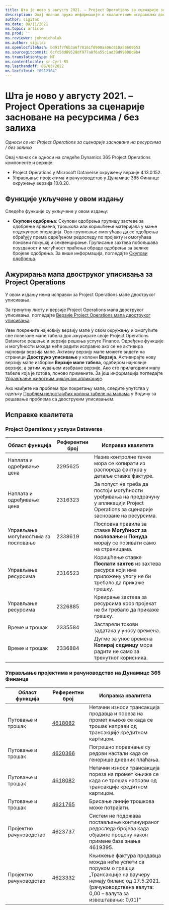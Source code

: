 ```yaml
---
title: Шта је ново у августу 2021. – Project Operations за сценарије засноване на ресурсима / без залиха
description: Овај чланак пружа информације о квалитетним исправкама доступним у августу 2021.
author: sigitac
ms.date: 08/11/2021
ms.topic: article
ms.prod: ''
ms.reviewer: johnmichalak
ms.author: sigitac
ms.openlocfilehash: bd91f7f6b3a6f78161f8900aa06c810a58609b53
ms.sourcegitcommit: 6cfc50d89528df977a8f6a55c1ad39d99800d9b4
ms.translationtype: MT
ms.contentlocale: sr-Cyrl-RS
ms.lasthandoff: 06/03/2022
ms.locfileid: "8912304"
---
```

# <a name="whats-new-august-2021---project-operations-for-resourcenon-stocked-based-scenarios"></a>Шта је ново у августу 2021. – Project Operations за сценарије засноване на ресурсима / без залиха

*Односи се на: Project Operations за сценарије засноване на ресурсима / без залиха*

Овај чланак се односи на следеће Dynamics 365 Project Operations компоненте и верзије:

   - Project Operations у Microsoft Dataverse окружењу верзије 4.13.0.152.
   - Управљање пројектима и рачуноводство у Дyнамицс 365 Финанце окружењу верзија 10.0.20.

## <a name="features-included-in-this-release"></a>Функције укључене у овом издању

Следеће функције су укључене у овом издању:

- **Скупови одобрења**: Скупови одобрења групишу захтеве за одобрење времена, трошкова или коришћење материјала у мање подскупове операција. Ово груписање омогућава да се одобрења обрађују према одређеном редоследу по пројекту и омогућава поновни покушај и секвенцирање. Груписање захтева побољшава поузданост и могућност праћења обраде одобрења за велике бројеве одобрења. За више информација, погледајте [Скупови одобрења](../approvals/approval-sets.md).

## <a name="project-operations-dual-write-maps-updates"></a>Ажурирања мапа двоструког уписивања за Project Operations

У овом издању нема исправки за Project Operations мапе двоструког уписивања.

За тренутну листу и верзије Project Operations мапа двоструког уписивања, погледајте [Верзије Project Operations мапа двоструког уписивања](../environment/resource-dual-write-maps.md).

Увек покрените најновију верзију мапе у свом окружењу и омогућите све повезане мапе табела док ажурирате своје Project Operations Dataverse решење и верзија решења услуге Finance. Одређене функције и могућности можда неће радити исправно ако се не активира најновија верзија мапе. Активну верзију мапе можете видети на страници **Двоструко уписивање** у колони **Верзија**. Активирајте нову верзију мапе избором **Верзије мапе табела**, одабиром најновије верзије, а затим чувањем изабране верзије. Ако сте прилагодили мапу табеле која је готова, поново примените. За још информација погледајте [Управљање животним циклусом апликације](/dynamics365/fin-ops-core/dev-itpro/data-entities/dual-write/app-lifecycle-management).

Ако наиђете на проблем при покретању мапе, следите упутства у одељку [Проблем недостајућих колона табеле на мапама](/dynamics365/fin-ops-core/dev-itpro/data-entities/dual-write/dual-write-troubleshooting-finops-upgrades#missing-table-columns-issue-on-maps) у Водичу за решавање проблема са двоструким уписивањем.

## <a name="quality-updates"></a>Исправке квалитета

### <a name="project-operations-on-dataverse"></a>Project Operations у услузи Dataverse

| **Област функција** | **Референтни број** | **Исправка квалитета** |
| --- | --- | --- |
| Наплата и одређивање цена | 2295625 | Назив контролне тачке мора се копирати из распореда фактура у детаље ставке фактуре. |
| Наплата и одређивање цена | 2316323 | За попуст не треба да постоји могућности уређивања на предрачуну у апликацији Project Operations за сценарије засноване на ресурсима. |
| Управљање могућностима за пословање | 2338619 | Пословна правила за ставке **Могућност за пословање** и **Понуда** морају се позивати само на страницама. |
| Управљање ресурсима | 2316523 | Коришћење ставке **Послати захтев** из захтева ресурса који има приложену улогу не би требало да прикаже грешку. |
| Управљање ресурсима | 2326885 | Креирање захтева за ресурсима кроз пројекат не би требало да прикаже грешку. |
| Време и трошак | 2335584 | Застарели токови задатака у уносу времена. |
| Време и трошак | 2336884 | Дугме за унос времена **Копирај седмицу** мора радити не само за тренутног корисника. |


### <a name="project-management-and-accounting-on-dynamics-365-finance"></a>Управљање пројектима и рачуноводство на Дyнамицс 365 Финанце

| Област функција | Референтни број | Исправка квалитета |
| --- | --- | --- |
| Путовање и трошак | [4618082](https://fix.lcs.dynamics.com/Issue/Details?kb=4618082&amp;bugId=583101&amp;dbType=3&amp;qc=9c85ac8ca1e5e9cd07fac9e9aa2cb0914724e28b86ad3339dacf7741f554c605) | Нетачни износи трансакција продавца и пореза на промет књиже се када се трошак направи од трансакције кредитном картицом. |
| Путовање и трошак | [4620366](https://fix.lcs.dynamics.com/Issue/Details?kb=4620366&amp;bugId=579485&amp;dbType=3&amp;qc=e864789bd95505ea624c537d585bf113c2de60b97c88439d44693dbd85aa8e92) | Погрешно поравнање су редови настали када се генерише дневник плаћања. |
| Путовање и трошак | [4618082](https://fix.lcs.dynamics.com/Issue/Details?kb=4618082&amp;bugId=583101&amp;dbType=3&amp;qc=9c85ac8ca1e5e9cd07fac9e9aa2cb0914724e28b86ad3339dacf7741f554c605) | Нетачни износи трансакција пореза на промет књиже се када се трошак направи од трансакције кредитном картицом. |
| Путовање и трошак | [4621765](https://fix.lcs.dynamics.com/Issue/Details?kb=4621765&amp;bugId=587306&amp;dbType=3&amp;qc=6fbfad0123d4e95eaf8d5a5a2f6c354577c991b7905c852ab02d1f94e728a876) | Брисање линије трошкова може потрајати. |
| Пројектно рачуноводство | [4623737](https://fix.lcs.dynamics.com/Issue/Details?kb=4623737&amp;bugId=598109&amp;dbType=3&amp;qc=4101fc5865201e21815299f2ff11ae46d5d5370510868df86c25ee09a8ca1a0c) | Систем не подржава постављање континуираног редоследа бројева када објавите процену након примене базе знања 4619395. |
| Пројектно рачуноводство | [4623332](https://fix.lcs.dynamics.com/Issue/Details?kb=4623332&amp;bugId=586034&amp;dbType=3&amp;qc=2f64bb1977c4a9c9dd2ce9de7e72230b86eca14b6295c5bbfb614ea97ad81caf) | Књижење фактура продавца можда неће успети са поруком о грешци „Трансакције на ваучеру немају биланс од 17.5.2021. (рачуноводствена валута: 0,00 – валута за извештавање: 0,01)“ |
